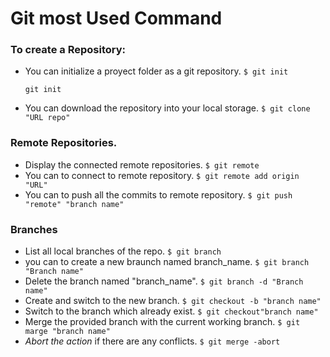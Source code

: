# Git most Used Command

### To create a Repository:

- You can initialize a proyect folder as a git repository.
  `$ git init`
  ```
  git init
  
  ```
- You can download the repository into your local storage.
  `$ git clone "URL repo"`

### Remote Repositories.

- Display the connected remote repositories.
  `$ git remote`
- You can to connect to remote repository.
  `$ git remote add origin "URL"`
- You can to push all the commits to remote repository.
  `$ git push "remote" "branch name"`

### Branches

- List all local branches of the repo.
  `$ git branch`
- you can to create a new braunch named branch_name.
  `$ git branch "Branch name"`
- Delete the branch named "branch_name".
  `$ git branch -d "Branch name"`
- Create and switch to the new branch.
  `$ git checkout -b "branch name"`
- Switch to the branch which already exist.
  `$ git checkout"branch name"`
- Merge the provided branch with the current working branch.
  `$ git marge "branch name"`
- _Abort the action_ if there are any conflicts.
  `$ git merge -abort`
